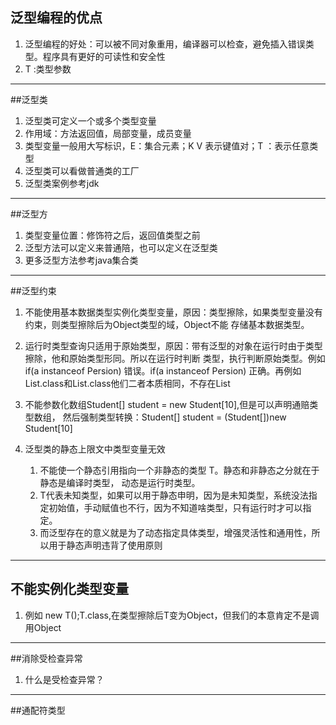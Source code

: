 ## 泛型编程的优点
 1. 泛型编程的好处：可以被不同对象重用，编译器可以检查，避免插入错误类型。程序具有更好的可读性和安全性
 2. T :类型参数
 
 ---
 ##泛型类
 1. 泛型类可定义一个或多个类型变量
 2. 作用域：方法返回值，局部变量，成员变量
 3. 类型变量一般用大写标识，E：集合元素；K  V 表示键值对；T ：表示任意类型
 4. 泛型类可以看做普通类的工厂
 5. 泛型类案例参考jdk
 
 ---
 ##泛型方
 1. 类型变量位置：修饰符之后，返回值类型之前
 2. 泛型方法可以定义来普通陪，也可以定义在泛型类
 3. 更多泛型方法参考java集合类
 
 ---
 ##泛型约束
 1. 不能使用基本数据类型实例化类型变量，原因：类型擦除，如果类型变量没有约束，则类型擦除后为Object类型的域，Object不能
     存储基本数据类型。
 2. 运行时类型查询只适用于原始类型，原因：带有泛型的对象在运行时由于类型擦除，他和原始类型形同。所以在运行时判断
 类型，执行判断原始类型。例如if(a instanceof Persion<String>) 错误。if(a instanceof Persion) 正确。再例如
 List<String>.class和List.class他们二者本质相同，不存在List<String>
 
 3. 不能参数化数组Student<String>[] student = new Student<String>[10],但是可以声明通赔类型数组，
 然后强制类型转换：Student<String>[] student = (Student<String>[])new Student[10]
 
 4. 泛型类的静态上限文中类型变量无效
    1. 不能使一个静态引用指向一个非静态的类型 T。静态和非静态之分就在于静态是编译时类型，
 动态是运行时类型。
    2. T代表未知类型，如果可以用于静态申明，因为是未知类型，系统没法指定初始值，手动赋值也不行，因为不知道啥类型，只有运行时才可以指定。
    3. 而泛型存在的意义就是为了动态指定具体类型，增强灵活性和通用性，所以用于静态声明违背了使用原则

 ---
 ## 不能实例化类型变量
 1. 例如 new T();T.class,在类型擦除后T变为Object，但我们的本意肯定不是调用Object
 
 ---
 ##消除受检查异常
 1. 什么是受检查异常？
 
 ---
 ##通配符类型
 
 
 
 
 
 
 
 
 
 
 
 
 
 
 
 
 
 
 
 
 
 
 
 
 
 
 
 
 
 
 
 
 
 
 
 
 
 
 
 
 
 
 
 
 
 